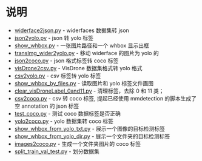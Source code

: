 # 说明

- [widerface2json.py](./widerface2json.py) - widerfaces 数据集转 json
- [json2yolo.py](./json2yolo.py) - json 转 yolo 标签
- [show_whbox.py](./show_whbox.py) - 一张图片路径和一个 whbox 显示出框
- [transImg_wider2yolo.py](./transImg_wider2yolo.py) - 移动 widerface 的图片为 yolo 的
- [json2coco.py](./json2coco.py) - json 格式标签转 coco 标签
- [visDrone2csv.py](./visDrone2csv.py) - VisDrone 数据集格式转 yolo 格式
- [csv2yolo.py](./csv2yolo.py) - csv 标签转 yolo 标签
- [show_whbox_by_files.py](./show_whbox_by_files.py) - 读取图片和 yolo 标签文件画图
- [clear_visDroneLabel_0and11.py](./clear_visDroneLabel_0and11.py) - 清理标签，去除 0 和 11 类；
- [csv2coco.py](./csv2coco.py) - csv 转 coco 标签, 提起已经使用 mmdetection 的脚本生成了空 annotation 的 json 标签
- [test_coco.py](./test_coco.py) - 测试 coco 数据标签是否正确
- [yolo2coco.py](./yolo2coco.py) - yolo 数据集转 coco 标签
- [show_whbox_from_yolo_txt.py](./show_whbox_from_yolo_txt.py) - 展示一个图像的目标检测标签
- [show_whbox_from_yolo_dir.py](./show_whbox_from_yolo_dir.py) - 展示一个文件夹的目标检测标签
- [images2coco.py](./images2coco.py) - 生成一个文件夹图片的 coco 标签
- [split_train_val_test.py](./split_train_val_test.py) - 划分数据集